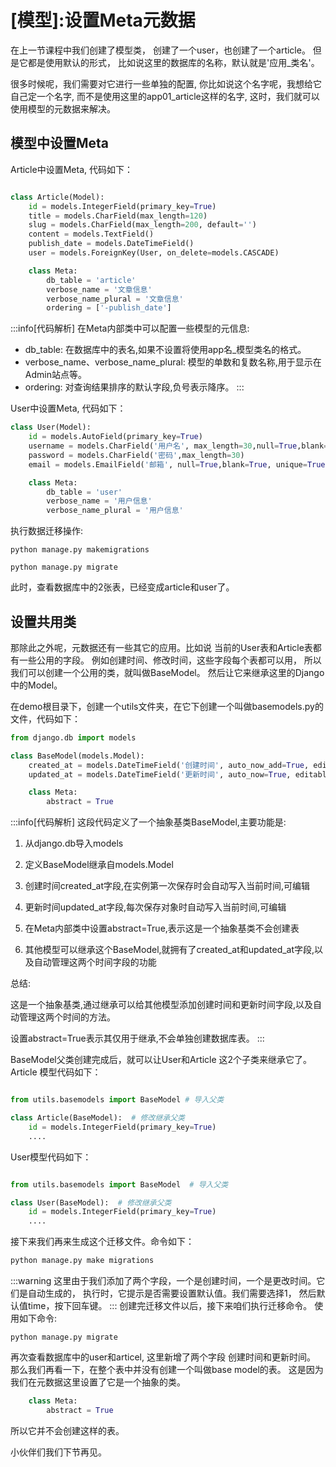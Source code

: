 
# [模型]:设置Meta元数据

在上一节课程中我们创建了模型类，
创建了一个user，也创建了一个article。 
但是它都是使用默认的形式，
比如说这里的数据库的名称，默认就是'应用_类名'。

很多时候呢，我们需要对它进行一些单独的配置,
你比如说这个名字呢，我想给它自己定一个名字,
而不是使用这里的app01_article这样的名字,
这时，我们就可以使用模型的元数据来解决。

<!-- trancate -->

## 模型中设置Meta

Article中设置Meta, 代码如下：
```python title='demo/app01/models.py'

class Article(Model):
    id = models.IntegerField(primary_key=True)
    title = models.CharField(max_length=120)
    slug = models.CharField(max_length=200, default='')
    content = models.TextField()
    publish_date = models.DateTimeField()
    user = models.ForeignKey(User, on_delete=models.CASCADE)

    class Meta:
        db_table = 'article'
        verbose_name = '文章信息'
        verbose_name_plural = '文章信息'
        ordering = ['-publish_date']
```

:::info[代码解析]
在Meta内部类中可以配置一些模型的元信息:
- db_table: 在数据库中的表名,如果不设置将使用app名_模型类名的格式。
- verbose_name、verbose_name_plural: 模型的单数和复数名称,用于显示在Admin站点等。
- ordering: 对查询结果排序的默认字段,负号表示降序。
:::

User中设置Meta, 代码如下：
```python title='demo/account/models.py'
class User(Model):
    id = models.AutoField(primary_key=True) 
    username = models.CharField('用户名', max_length=30,null=True,blank=True,unique=True)
    password = models.CharField('密码',max_length=30)
    email = models.EmailField('邮箱', null=True,blank=True, unique=True)

    class Meta:
        db_table = 'user'
        verbose_name = '用户信息'
        verbose_name_plural = '用户信息'
```

执行数据迁移操作:
```
python manage.py makemigrations

python manage.py migrate
```

此时，查看数据库中的2张表，已经变成article和user了。

## 设置共用类

那除此之外呢，元数据还有一些其它的应用。比如说 
当前的User表和Article表都有一些公用的字段。
例如创建时间、修改时间，这些字段每个表都可以用，
所以我们可以创建一个公用的类，就叫做BaseModel。
然后让它来继承这里的Django中的Model。

在demo根目录下，创建一个utils文件夹，在它下创建一个叫做basemodels.py的文件，代码如下：
```python title='demo/utils/basemodels.py'
from django.db import models

class BaseModel(models.Model):
    created_at = models.DateTimeField('创建时间', auto_now_add=True, editable=True)
    updated_at = models.DateTimeField('更新时间', auto_now=True, editable=True)

    class Meta:
        abstract = True
```

:::info[代码解析]
 这段代码定义了一个抽象基类BaseModel,主要功能是:

1. 从django.db导入models

2. 定义BaseModel继承自models.Model

3. 创建时间created_at字段,在实例第一次保存时会自动写入当前时间,可编辑

4. 更新时间updated_at字段,每次保存对象时自动写入当前时间,可编辑

5. 在Meta内部类中设置abstract=True,表示这是一个抽象基类不会创建表

6. 其他模型可以继承这个BaseModel,就拥有了created_at和updated_at字段,以及自动管理这两个时间字段的功能

总结:

这是一个抽象基类,通过继承可以给其他模型添加创建时间和更新时间字段,以及自动管理这两个时间的方法。

设置abstract=True表示其仅用于继承,不会单独创建数据库表。
:::

BaseModel父类创建完成后，就可以让User和Article 这2个子类来继承它了。
Article 模型代码如下：
```python title='demo/app01/models.py'

from utils.basemodels import BaseModel # 导入父类

class Article(BaseModel):  # 修改继承父类
    id = models.IntegerField(primary_key=True)
    ....

```

User模型代码如下：
```python title='demo/account/models.py'

from utils.basemodels import BaseModel  # 导入父类

class User(BaseModel):  # 修改继承父类
    id = models.IntegerField(primary_key=True)
    ....

```

接下来我们再来生成这个迁移文件。命令如下：
```bash
python manage.py make migrations
```
:::warning
这里由于我们添加了两个字段，一个是创建时间，一个是更改时间。它们是自动生成的，
执行时，它提示是否需要设置默认值。我们需要选择1， 然后默认值time，按下回车键。
:::
创建完迁移文件以后，接下来咱们执行迁移命令。
使用如下命令:
```
python manage.py migrate 
```
再次查看数据库中的user和articel, 这里新增了两个字段
创建时间和更新时间。 
那么我们再看一下，在整个表中并没有创建一个叫做base model的表。
这是因为我们在元数据这里设置了它是一个抽象的类。
```python title='demo/utils/basemodels.py'
    class Meta:
        abstract = True
```
所以它并不会创建这样的表。

小伙伴们我们下节再见。



